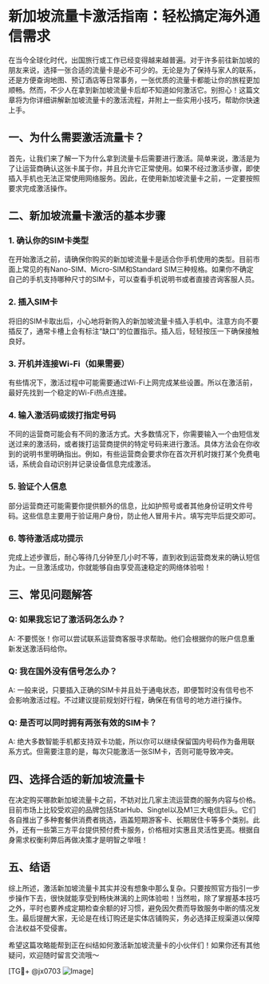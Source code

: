 # 新加坡流量卡激活指南：轻松搞定海外通信需求

在当今全球化时代，出国旅行或工作已经变得越来越普遍。对于许多前往新加坡的朋友来说，选择一张合适的流量卡是必不可少的。无论是为了保持与家人的联系，还是方便查询地图、预订酒店等日常事务，一张优质的流量卡都能让你的旅程更加顺畅。然而，不少人在拿到新加坡流量卡后却不知道如何激活它。别担心！这篇文章将为你详细讲解新加坡流量卡的激活流程，并附上一些实用小技巧，帮助你快速上手。

## 一、为什么需要激活流量卡？

首先，让我们来了解一下为什么拿到流量卡后需要进行激活。简单来说，激活是为了让运营商确认这张卡属于你，并且允许它正常使用。如果不经过激活步骤，即使插入手机也无法正常使用网络服务。因此，在使用新加坡流量卡之前，一定要按照要求完成激活操作。

## 二、新加坡流量卡激活的基本步骤

### 1. 确认你的SIM卡类型
在开始激活之前，请确保你购买的新加坡流量卡是适合你手机使用的类型。目前市面上常见的有Nano-SIM、Micro-SIM和Standard SIM三种规格。如果你不确定自己的手机支持哪种尺寸的SIM卡，可以查看手机说明书或者直接咨询客服人员。

### 2. 插入SIM卡
将旧的SIM卡取出后，小心地将新购入的新加坡流量卡插入手机中。注意方向不要插反了，通常卡槽上会有标注“缺口”的位置指示。插入后，轻轻按压一下确保接触良好。

### 3. 开机并连接Wi-Fi（如果需要）
有些情况下，激活过程中可能需要通过Wi-Fi上网完成某些设置。所以在激活前，最好先找到一个稳定的Wi-Fi热点连接。

### 4. 输入激活码或拨打指定号码
不同的运营商可能会有不同的激活方式。大多数情况下，你需要输入一个由短信发送过来的激活码，或者拨打运营商提供的特定号码来进行激活。具体方法会在你收到的说明书里明确指出。例如，有些运营商会要求你在首次开机时拨打某个免费电话，系统会自动识别并记录设备信息完成激活。

### 5. 验证个人信息
部分运营商还可能需要你提供额外的信息，比如护照号或者其他身份证明文件号码。这些信息主要用于验证用户身份，防止他人冒用卡片。填写完毕后提交即可。

### 6. 等待激活成功提示
完成上述步骤后，耐心等待几分钟至几小时不等，直到收到运营商发来的确认短信为止。一旦激活成功，你就能够自由享受高速稳定的网络体验啦！

## 三、常见问题解答

### Q: 如果我忘记了激活码怎么办？
A: 不要慌张！你可以尝试联系运营商客服寻求帮助。他们会根据你的账户信息重新发送激活码给你。

### Q: 我在国外没有信号怎么办？
A: 一般来说，只要插入正确的SIM卡并且处于通电状态，即便暂时没有信号也不会影响激活过程。不过建议提前规划好行程，确保在有信号的地方进行操作。

### Q: 是否可以同时拥有两张有效的SIM卡？
A: 绝大多数智能手机都支持双卡功能，所以你可以继续保留国内号码作为备用联系方式。但需要注意的是，每次只能激活一张SIM卡，否则可能导致冲突。

## 四、选择合适的新加坡流量卡

在决定购买哪款新加坡流量卡之前，不妨对比几家主流运营商的服务内容与价格。目前市场上比较受欢迎的品牌包括StarHub、Singtel以及M1三大电信巨头。它们各自推出了多种套餐供消费者挑选，涵盖短期游客卡、长期居住卡等多个类别。此外，还有一些第三方平台提供预付费卡服务，价格相对实惠且灵活性更高。根据自身需求权衡利弊后再做决策才是明智之举哦！

## 五、结语

综上所述，激活新加坡流量卡其实并没有想象中那么复杂。只要按照官方指引一步步操作下去，很快就能享受到畅快淋漓的上网体验啦！当然啦，除了掌握基本技巧之外，平时也要养成定期检查余额的好习惯，避免因欠费而导致服务中断的情况发生。最后提醒大家，无论是在线订购还是实体店铺购买，务必选择正规渠道以保障合法权益不受侵害。

希望这篇攻略能帮到正在纠结如何激活新加坡流量卡的小伙伴们！如果你还有其他疑问，欢迎随时留言交流哦～

[TG💪+ @jx0703 ![Image](https://github.com/user-attachments/assets/dbca1d08-cadb-493c-b0ec-ad6f7a83f270)]